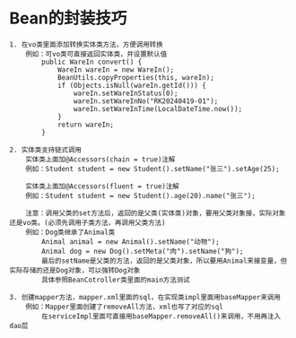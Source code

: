 # Bean的封装技巧
    1. 在vo类里面添加转换实体类方法，方便调用转换
        例如：可vo类可直接返回实体类，并设置默认值
            public WareIn convert() {
                WareIn wareIn = new WareIn();
                BeanUtils.copyProperties(this, wareIn);
                if (Objects.isNull(wareIn.getId())) {
                    wareIn.setWareInStatus(0);
                    wareIn.setWareInNo("RK20240419-01");
                    wareIn.setWareInTime(LocalDateTime.now());
                }
                return wareIn;
            }

    2. 实体类支持链式调用
        实体类上面加@Accessors(chain = true)注解
        例如：Student student = new Student().setName("张三").setAge(25);

        实体类上面加@Accessors(fluent = true)注解
        例如：Student student = new Student().age(20).name("张三");

        注意：调用父类的set方法后，返回的是父类(实体类)对象，要用父类对象接，实际对象还是vo类。(必须先调用子类方法，再调用父类方法)
        例如：Dog类继承了Animal类
            Animal animal = new Animal().setName("动物");
            Animal dog = new Dog().setMeta("肉").setName("狗");
            最后的setName是父类的方法，返回的是父类对象，所以要用Animal来接变量，但实际存储的还是Dog对象，可以强转Dog对象
            具体参照BeanCotroller类里面的main方法测试

    3. 创建mapper方法，mapper.xml里面的sql，在实现类impl里面用baseMapper来调用
        例如：Mapper里面创建了removeAll方法，xml也写了对应的sql
            在serviceImpl里面可直接用baseMapper.removeAll()来调用，不用再注入dao层
